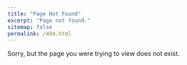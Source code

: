 ```yaml
---
title: "Page Not Found"
excerpt: "Page not found."
sitemap: false
permalink: /404.html
---
```


Sorry, but the page you were trying to view does not exist.

<script>
  var GOOG_FIXURL_LANG = 'en';
  var GOOG_FIXURL_SITE = '{{ site.url }}'
</script>
<script src="https://linkhelp.clients.google.com/tbproxy/lh/wm/fixurl.js">
</script>